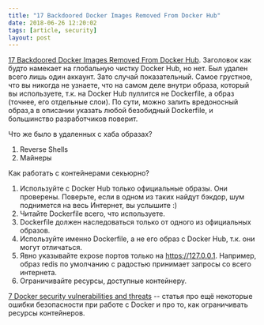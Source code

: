 ```yaml
---
title: "17 Backdoored Docker Images Removed From Docker Hub"
date: 2018-06-26 12:20:02
tags: [article, security]
layout: post
---
```


[17 Backdoored Docker Images Removed From Docker Hub](https://www.bleepingcomputer.com/news/security/17-backdoored-docker-images-removed-from-docker-hub/). Заголовок как будто намекает на глобальную чистку Docker Hub, но нет. Был удален всего лишь один аккаунт. Зато случай показательный. Самое грустное, что вы никогда не узнаете, что на самом деле внутри образа, который вы используете, т.к. на Docker Hub пуллится не Dockerfile, а образ (точнее, его отдельные слои). По сути, можно залить вредоносный образ,а в описании указать любой безобидный Dockerfile, и большинство разработчиков поверит.

Что же было в удаленных с хаба образах?

1. Reverse Shells
2. Майнеры

Как работать с контейнерами секьюрно?

1. Используйте с Docker Hub только официальные образы. Они проверены. Поверьте, если в одном из таких найдут бэкдор, шум поднимется на весь Интернет, вы услышите :)
2. Читайте Dockerfile всего, что используете.
3. Dockerfile должен наследоваться только от одного из официальных образов.
4. Используйте именно Dockerfile, а не его образ с Docker Hub, т.к. они могут отличаться.
5. Явно указывайте expose портов только на <https://127.0.0.1>. Например, образ redis по умолчанию с радостью принимает запросы со всего интернета.
6. Ограничивайте ресурсы, доступные контейнеру.

[7 Docker security vulnerabilities and threats](https://sysdig.com/blog/7-docker-security-vulnerabilities/) -- статья про ещё некоторые ошибки безопасности при работе с Docker и про то, как ограничивать ресурсы контейнеров.
